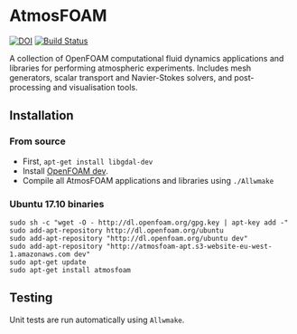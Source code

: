 # AtmosFOAM
[![DOI](https://zenodo.org/badge/20760151.svg)](https://zenodo.org/badge/latestdoi/20760151)
[![Build Status](https://travis-ci.org/AtmosFOAM/AtmosFOAM.svg?branch=master)](https://travis-ci.org/AtmosFOAM/AtmosFOAM)

A collection of OpenFOAM computational fluid dynamics applications and libraries for performing atmospheric experiments.  Includes mesh generators, scalar transport and Navier-Stokes solvers, and post-processing and visualisation tools.

## Installation

### From source

* First, `apt-get install libgdal-dev`
* Install [OpenFOAM dev](https://github.com/OpenFOAM/OpenFOAM-dev).
* Compile all AtmosFOAM applications and libraries using `./Allwmake`

### Ubuntu 17.10 binaries

    sudo sh -c "wget -O - http://dl.openfoam.org/gpg.key | apt-key add -"
    sudo add-apt-repository http://dl.openfoam.org/ubuntu
    sudo add-apt-repository "http://dl.openfoam.org/ubuntu dev"
    sudo add-apt-repository "http://atmosfoam-apt.s3-website-eu-west-1.amazonaws.com dev"
    sudo apt-get update
    sudo apt-get install atmosfoam

## Testing
Unit tests are run automatically using `Allwmake`.
